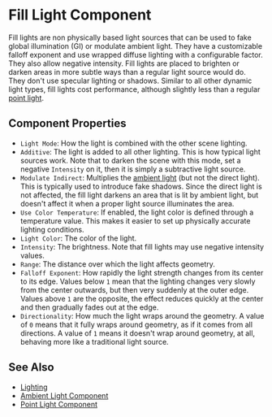 # Fill Light Component
Fill lights are non physically based light sources that can be used to fake global illumination (GI) or modulate ambient light. They have a customizable falloff exponent and use wrapped diffuse lighting with a configurable factor. They also allow negative intensity.
Fill lights are placed to brighten or darken areas in more subtle ways than a regular light source would do. They don't use specular lighting or shadows.
Similar to all other dynamic light types, fill lights cost performance, although slightly less than a regular [point light](point-light-component.md).

## Component Properties

* `Light Mode`: How the light is combined with the other scene lighting.
* `Additive`: The light is added to all other lighting. This is how typical light sources work. Note that to darken the scene with this mode, set a negative `Intensity` on it, then it is simply a subtractive light source.
* `Modulate Indirect`: Multiplies the [ambient light](ambient-light-component.md) (but not the direct light). This is typically used to introduce fake shadows. Since the direct light is not affected, the fill light darkens an area that is lit by ambient light, but doesn't  affect it when a proper light source illuminates the area.
* `Use Color Temperature`: If enabled, the light color is defined through a temperature value. This makes it easier to set up physically accurate lighting conditions.
* `Light Color`: The color of the light.
* `Intensity`: The brightness. Note that fill lights may use negative intensity values.
* `Range`: The distance over which the light affects geometry.
* `Falloff Exponent`: How rapidly the light strength changes from its center to its edge. Values below `1` mean that the lighting changes very slowly from the center outwards, but then very suddenly at the outer edge. Values above `1` are the opposite, the effect reduces quickly at the center and then gradually fades out at the edge.
* `Directionality`: How much the light wraps around the geometry. A value of `0` means that it fully wraps around geometry, as if it comes from all directions. A value of `1` means it doesn't wrap around geometry, at all, behaving more like a traditional light source.

## See Also

* [Lighting](Lighting.md)
* [Ambient Light Component](ambient-light-component.md)
* [Point Light Component](point-light-component.md)